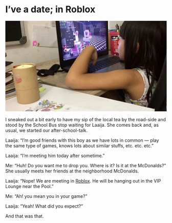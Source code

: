 # I’ve a date; in Roblox

![Laaija plays Roblox)](/static/img/2017/laaija-plays-roblox-2017.webp)

I sneaked out a bit early to have my sip of the local tea by the road-side and stood by the School Bus stop waiting for Laaija. She comes back and, as usual, we started our after-school-talk.

Laaija: “I’m good friends with this boy as we have lots in common — play the same type of games, knows lots about similar stuffs, etc. etc. etc.”

Laaija: “I’m meeting him today after sometime.”

Me: “Huh! Do you want me to drop you. Where is it? Is it at the McDonalds?” She usually meets her friends at the neighborhood McDonalds.

Laaija: “Nope! We are meeting in [Roblox](https://www.roblox.com/). He will be hanging out in the VIP Lounge near the Pool.”

Me: “Ah! you mean you in your game?”

Laaija: “Yeah! What did you expect?”

And that was that.
